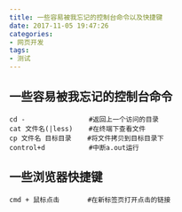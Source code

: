 ```yaml
---
title: 一些容易被我忘记的控制台命令以及快捷键
date: 2017-11-05 19:47:26
categories:
- 网页开发
tags:
- 测试
---
```

## 一些容易被我忘记的控制台命令
```console
cd -                #返回上一个访问的目录
cat 文件名(|less)    #在终端下查看文件
cp 文件名 目标目录    #将文件拷贝到目标目录下
control+d           #中断a.out运行
```
## 一些浏览器快捷键

``` console
cmd + 鼠标点击       #在新标签页打开点击的链接
```

